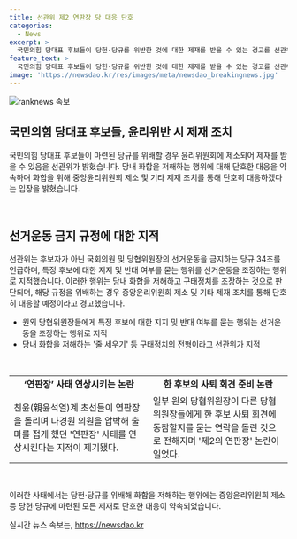 ```yaml
---
title: 선관위 제2 연판장 당 대응 단호
categories:
  - News
excerpt: >
  국민의힘 당대표 후보들이 당헌·당규를 위반한 것에 대한 제재를 받을 수 있는 경고를 선관위가 발표했다. 후보자가 아닌 국회의원 및 당협위원장의 선거운동을 금지하고, 당내 화합을 저해하는 행위에는 중앙윤리위원회 제소 등 당헌·당규 제재를 할 것이라고 밝혔다. 이에 앞서 일부 원외 당협위원장이 한 후보의 사퇴를 촉구하는 회견을 준비하는 등 논란이 일고 있는 상황이다.
feature_text: >
  국민의힘 당대표 후보들이 당헌·당규를 위반한 것에 대한 제재를 받을 수 있는 경고를 선관위가 발표했다. 후보자가 아닌 국회의원 및 당협위원장의 선거운동을 금지하고, 당내 화합을 저해하는 행위에는 중앙윤리위원회 제소 등 당헌·당규 제재를 할 것이라고 밝혔다. 이에 앞서 일부 원외 당협위원장이 한 후보의 사퇴를 촉구하는 회견을 준비하는 등 논란이 일고 있는 상황이다.
image: 'https://newsdao.kr/res/images/meta/newsdao_breakingnews.jpg'
---
```


<p><img src="https://newsdao.kr/res/images/meta/newsdao_breakingnews.jpg" alt="ranknews 속보" /></p>

<h2 data-ke-size="size26">국민의힘 당대표 후보들, 윤리위반 시 제재 조치</h2>

<p>국민의힘 당대표 후보들이 마련된 당규를 위배할 경우 윤리위원회에 제소되어 제재를 받을 수 있음을 선관위가 밝혔습니다. 당내 화합을 저해하는 행위에 대해 단호한 대응을 약속하며 화합을 위해 중앙윤리위원회 제소 및 기타 제재 조치를 통해 단호히 대응하겠다는 입장을 밝혔습니다.</p>

<p data-ke-size="size16">&nbsp;</p>

<h2 data-ke-size="size26">선거운동 금지 규정에 대한 지적</h2>

<p>선관위는 후보자가 아닌 국회의원 및 당협위원장의 선거운동을 금지하는 당규 34조를 언급하며, 특정 후보에 대한 지지 및 반대 여부를 묻는 행위를 선거운동을 조장하는 행위로 지적했습니다. 이러한 행위는 당내 화합을 저해하고 구태정치를 조장하는 것으로 판단되며, 해당 규정을 위배하는 경우 중앙윤리위원회 제소 및 기타 제재 조치를 통해 단호히 대응할 예정이라고 경고했습니다. </p>

<ul>
<li>원외 당협위원장들에게 특정 후보에 대한 지지 및 반대 여부를 묻는 행위는 선거운동을 조장하는 행위로 지적</li>
<li>당내 화합을 저해하는 '줄 세우기' 등 구태정치의 전형이라고 선관위가 지적</li>
</ul>

<p data-ke-size="size16">&nbsp;</p>

<table>
    <colgroup>
    <col style="width: 50%" />
    <col style="width: 50%" />
    </colgroup>
    <tbody>
        <tr>
            <td style="text-align: center; height: 17px;"><b>‘연판장’ 사태 연상시키는 논란</b></td>
            <td style="text-align: center; height: 17px;"><b>한 후보의 사퇴 회견 준비 논란</b></td>
        </tr>
        <tr>
            <td style="text-align: left;">친윤(親윤석열)계 초선들이 연판장을 돌리며 나경원 의원을 압박해 출마를 접게 했던 '연판장' 사태를 연상시킨다는 지적이 제기됐다.</td>
            <td style="text-align: left;">일부 원외 당협위원장이 다른 당협위원장들에게 한 후보 사퇴 회견에 동참할지를 묻는 연락을 돌린 것으로 전해지며 '제2의 연판장' 논란이 일었다.</td>
        </tr>
    </tbody>
</table>

<p data-ke-size="size16">&nbsp;</p>

<p>이러한 사태에서는 당헌·당규를 위배해 화합을 저해하는 행위에는 중앙윤리위원회 제소 등 당헌·당규에 마련된 모든 제재로 단호한 대응이 약속되었습니다.</p>
실시간 뉴스 속보는, <a href="https://newsdao.kr" rel="dofollow">https://newsdao.kr</a>


